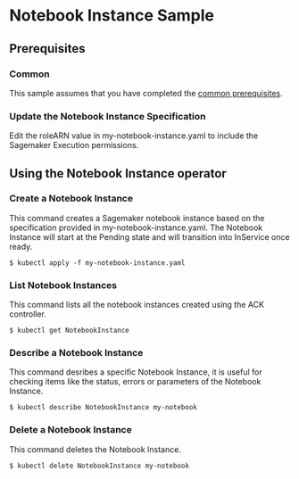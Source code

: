 # Notebook Instance Sample

## Prerequisites

### Common

This sample assumes that you have completed the [common prerequisites](/samples/README.md).

### Update the Notebook Instance Specification

Edit the roleARN value in my-notebook-instance.yaml to include the Sagemaker Execution permissions.

## Using the Notebook Instance operator

### Create a Notebook Instance

This command creates a Sagemaker notebook instance based on the specification provided in my-notebook-instance.yaml.
The Notebook Instance will start at the Pending state and will transition into InService once ready.

```
$ kubectl apply -f my-notebook-instance.yaml
```

### List Notebook Instances
This command lists all the notebook instances created using the ACK controller.
```
$ kubectl get NotebookInstance
```

### Describe a Notebook Instance
This command desribes a specific Notebook Instance, it is useful for checking items like the status, errors or parameters of the Notebook Instance.
```
$ kubectl describe NotebookInstance my-notebook
```

### Delete a Notebook Instance
This command deletes the Notebook Instance.
```
$ kubectl delete NotebookInstance my-notebook
```